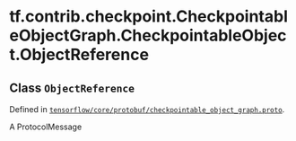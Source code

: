 <div itemscope itemtype="http://developers.google.com/ReferenceObject">
<meta itemprop="name" content="tf.contrib.checkpoint.CheckpointableObjectGraph.CheckpointableObject.ObjectReference" />
<meta itemprop="path" content="Stable" />
</div>

# tf.contrib.checkpoint.CheckpointableObjectGraph.CheckpointableObject.ObjectReference

## Class `ObjectReference`





Defined in [`tensorflow/core/protobuf/checkpointable_object_graph.proto`](/code/stable/tensorflow/core/protobuf/checkpointable_object_graph.proto).

A ProtocolMessage

